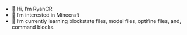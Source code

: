 - 👋 Hi, I’m RyanCR
- 👀 I’m interested in Minecraft
- 🌱 I’m currently learning blockstate files, model files, optifine files, and, command blocks.

